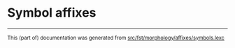 
# Symbol affixes

* * *

<small>This (part of) documentation was generated from [src/fst/morphology/affixes/symbols.lexc](https://github.com/giellalt/lang-sto/blob/main/src/fst/morphology/affixes/symbols.lexc)</small>
